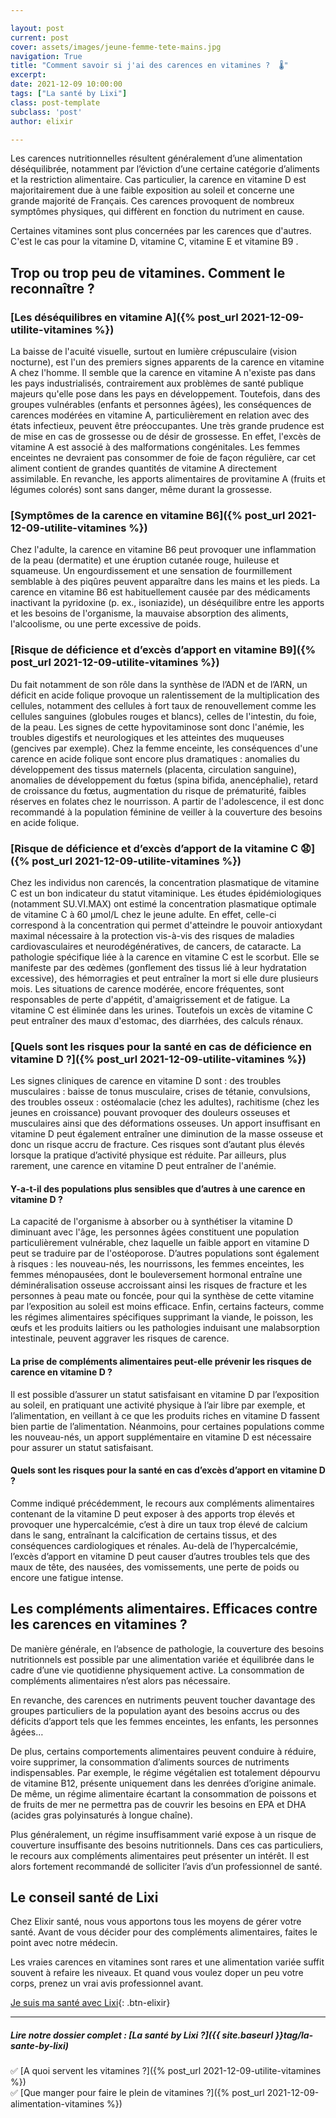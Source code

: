 ```yaml
---

layout: post
current: post
cover: assets/images/jeune-femme-tete-mains.jpg
navigation: True
title: "Comment savoir si j'ai des carences en vitamines ?  🌡️"
excerpt: 
date: 2021-12-09 10:00:00
tags: ["La santé by Lixi"]
class: post-template
subclass: 'post'
author: elixir

---
```



Les carences nutritionnelles résultent généralement d’une alimentation déséquilibrée, notamment par l’éviction d’une certaine catégorie d’aliments et la restriction alimentaire. 
Cas particulier, la carence en vitamine D est majoritairement due à une faible exposition au soleil et concerne une grande majorité de Français. 
Ces carences provoquent de nombreux symptômes physiques, qui diffèrent en fonction du nutriment en cause.

Certaines vitamines sont plus concernées par les carences que d'autres. C'est le cas pour la vitamine D, vitamine C, vitamine E et vitamine B9 .

## Trop ou trop peu de vitamines. Comment le reconnaître ?

### [Les déséquilibres en vitamine A]({% post_url 2021-12-09-utilite-vitamines %})

La baisse de l'acuité visuelle, surtout en lumière crépusculaire (vision nocturne), est l'un des premiers signes apparents de la carence en vitamine A chez l'homme.
Il semble que la carence en vitamine A n'existe pas dans les pays industrialisés, contrairement aux problèmes de santé publique majeurs qu'elle pose dans les pays en développement. 
Toutefois, dans des groupes vulnérables (enfants et personnes âgées), les conséquences de carences modérées en vitamine A, particulièrement en relation avec des états infectieux, peuvent être préoccupantes.
Une très grande prudence est de mise en cas de grossesse ou de désir de grossesse. En effet, l'excès de vitamine A est associé à des malformations congénitales. Les femmes enceintes ne devraient pas consommer de foie de façon régulière, car cet aliment contient de grandes quantités de vitamine A directement assimilable. En revanche, les apports alimentaires de provitamine A (fruits et légumes colorés) sont sans danger, même durant la grossesse.

### [Symptômes de la carence en vitamine B6]({% post_url 2021-12-09-utilite-vitamines %})

Chez l'adulte, la carence en vitamine B6 peut provoquer une inflammation de la peau (dermatite) et une éruption cutanée rouge, huileuse et squameuse. Un engourdissement et une sensation de fourmillement semblable à des piqûres peuvent apparaître dans les mains et les pieds.
La carence en vitamine B6 est habituellement causée par des médicaments inactivant la pyridoxine (p. ex., isoniazide), un déséquilibre entre les apports et les besoins de l'organisme, la mauvaise absorption des aliments, l'alcoolisme, ou une perte excessive de poids.
 
### [Risque de déficience et d’excès d’apport en vitamine B9]({% post_url 2021-12-09-utilite-vitamines %})

Du fait notamment de son rôle dans la synthèse de l’ADN et de l’ARN, un déficit en acide folique provoque un ralentissement de la multiplication des cellules, notamment des cellules à fort taux de renouvellement comme les cellules sanguines (globules rouges et blancs), celles de l'intestin, du foie, de la peau. Les signes de cette hypovitaminose sont donc l'anémie, les troubles digestifs et neurologiques et les atteintes des muqueuses (gencives par exemple).
Chez la femme enceinte, les conséquences d'une carence en acide folique sont encore plus dramatiques : anomalies du développement des tissus maternels (placenta, circulation sanguine), anomalies de développement du fœtus (spina bifida, anencéphalie), retard de croissance du fœtus, augmentation du risque de prématurité, faibles réserves en folates chez le nourrisson. A partir de l'adolescence, il est donc recommandé à la population féminine de veiller à la couverture des besoins en acide folique.

### [Risque de déficience et d’excès d’apport de la vitamine C 😧]({% post_url 2021-12-09-utilite-vitamines %})

Chez les individus non carencés, la concentration plasmatique de vitamine C est un bon indicateur du statut vitaminique. Les études épidémiologiques (notamment SU.VI.MAX) ont estimé la concentration plasmatique optimale de vitamine C à 60 µmol/L chez le jeune adulte. En effet, celle-ci correspond à la concentration qui permet d'atteindre le pouvoir antioxydant maximal nécessaire à la protection vis-à-vis des risques de maladies cardiovasculaires et neurodégénératives, de cancers, de cataracte.
La pathologie spécifique liée à la carence en vitamine C est le scorbut. Elle se manifeste par des œdèmes (gonflement des tissus lié à leur hydratation excessive), des hémorragies et peut entraîner la mort si elle dure plusieurs mois. Les situations de carence modérée, encore fréquentes, sont responsables de perte d'appétit, d'amaigrissement et de fatigue.
La vitamine C est éliminée dans les urines. Toutefois un excès de vitamine C peut entraîner des maux d'estomac, des diarrhées, des calculs rénaux.

### [Quels sont les risques pour la santé en cas de déficience en vitamine D ?]({% post_url 2021-12-09-utilite-vitamines %})

Les signes cliniques de carence en vitamine D sont :
des troubles musculaires : baisse de tonus musculaire, crises de tétanie, convulsions,
des troubles osseux : ostéomalacie (chez les adultes), rachitisme (chez les jeunes en croissance) pouvant provoquer des douleurs osseuses et musculaires ainsi que des déformations osseuses. Un apport insuffisant en vitamine D peut également entraîner une diminution de la masse osseuse et donc un risque accru de fracture. Ces risques sont d’autant plus élevés lorsque la pratique d’activité physique est réduite.
Par ailleurs, plus rarement, une carence en vitamine D peut entraîner de l'anémie.

#### Y-a-t-il des populations plus sensibles que d’autres à une carence en vitamine D ?

La capacité de l'organisme à absorber ou à synthétiser la vitamine D diminuant avec l'âge, les personnes âgées constituent une population particulièrement vulnérable, chez laquelle un faible apport en vitamine D peut se traduire par de l'ostéoporose.
D’autres populations sont également à risques : les nouveau-nés, les nourrissons, les femmes enceintes, les femmes ménopausées, dont le bouleversement hormonal entraîne une déminéralisation osseuse accroissant ainsi les risques de fracture et les personnes à peau mate ou foncée, pour qui la synthèse de cette vitamine par l’exposition au soleil est moins efficace.
Enfin, certains facteurs, comme les régimes alimentaires spécifiques supprimant la viande, le poisson, les œufs et les produits laitiers ou les pathologies induisant une malabsorption intestinale, peuvent aggraver les risques de carence.

#### La prise de compléments alimentaires peut-elle prévenir les risques de carence en vitamine D ?
Il est possible d’assurer un statut satisfaisant en vitamine D par l’exposition au soleil, en pratiquant une activité physique à l’air libre par exemple, et l’alimentation, en veillant à ce que les produits riches en vitamine D fassent bien partie de l’alimentation.
Néanmoins, pour certaines populations comme les nouveau-nés, un apport supplémentaire en vitamine D est nécessaire pour assurer un statut satisfaisant.

#### Quels sont les risques pour la santé en cas d’excès d’apport en vitamine D ?
Comme indiqué précédemment, le recours aux compléments alimentaires contenant de la vitamine D peut exposer à des apports trop élevés et provoquer une hypercalcémie, c’est à dire un taux trop élevé de calcium dans le sang, entraînant la calcification de certains tissus, et des conséquences cardiologiques et rénales.
Au-delà de l’hypercalcémie, l’excès d’apport en vitamine D peut causer d’autres troubles tels que des maux de tête, des nausées, des vomissements, une perte de poids ou encore une fatigue intense.

## Les compléments alimentaires. Efficaces contre les carences en vitamines ?
 
De manière générale, en l’absence de pathologie, la couverture des besoins nutritionnels est possible par une alimentation variée et équilibrée dans le cadre d’une vie quotidienne physiquement active. La consommation de compléments alimentaires n’est alors pas nécessaire.
 
En revanche, des carences en nutriments peuvent toucher davantage des groupes particuliers de la population ayant des besoins accrus ou des déficits d’apport tels que les femmes enceintes, les enfants, les personnes âgées…
 
De plus, certains comportements alimentaires peuvent conduire à réduire, voire supprimer, la consommation d’aliments sources de nutriments indispensables. Par exemple, le régime végétalien est totalement dépourvu de vitamine B12, présente uniquement dans les denrées d’origine animale. De même, un régime alimentaire écartant la consommation de poissons et de fruits de mer ne permettra pas de couvrir les besoins en EPA et DHA (acides gras polyinsaturés à longue chaîne).
 
Plus généralement, un régime insuffisamment varié expose à un risque de couverture insuffisante des besoins nutritionnels. Dans ces cas particuliers, le recours aux compléments alimentaires peut présenter un intérêt. Il est alors fortement recommandé de solliciter l’avis d’un professionnel de santé.

## Le conseil santé de Lixi 

Chez Elixir santé, nous vous apportons tous les moyens de gérer votre santé.
Avant de vous décider pour des compléments alimentaires, faites le point avec notre médecin. 

Les vraies carences en vitamines sont rares et une alimentation variée suffit souvent à refaire les niveaux.
Et quand vous voulez doper un peu votre corps, prenez un vrai avis professionnel avant.



[Je suis ma santé avec Lixi](https://www.lixi-sante.fr/){: .btn-elixir}

---
  
##### Lire notre dossier complet : [La santé by Lixi ?]({{ site.baseurl }}tag/la-sante-by-lixi)

✅ [A quoi servent les vitamines ?]({% post_url 2021-12-09-utilite-vitamines %})  
✅ [Que manger pour faire le plein de vitamines ?]({% post_url 2021-12-09-alimentation-vitamines %})
